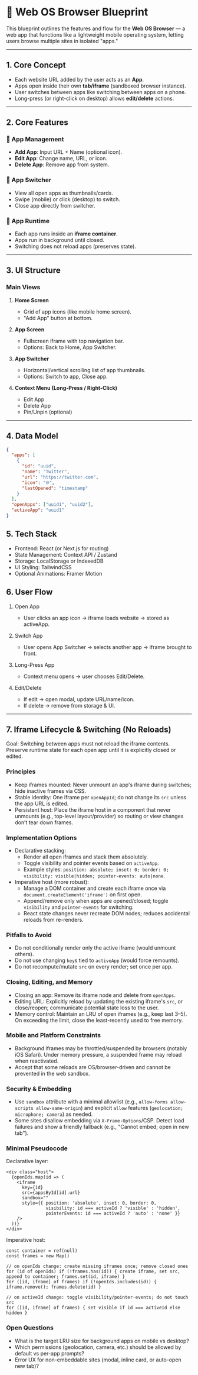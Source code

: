 # 📱 Web OS Browser Blueprint

This blueprint outlines the features and flow for the **Web OS Browser** — a web app that functions like a lightweight mobile operating system, letting users browse multiple sites in isolated "apps."

---

## 1. Core Concept

- Each website URL added by the user acts as an **App**.
- Apps open inside their own **tab/iframe** (sandboxed browser instance).
- User switches between apps like switching between apps on a phone.
- Long-press (or right-click on desktop) allows **edit/delete** actions.

---

## 2. Core Features

### 🔹 App Management
- **Add App**: Input URL + Name (optional icon).
- **Edit App**: Change name, URL, or icon.
- **Delete App**: Remove app from system.

### 🔹 App Switcher
- View all open apps as thumbnails/cards.
- Swipe (mobile) or click (desktop) to switch.
- Close app directly from switcher.

### 🔹 App Runtime
- Each app runs inside an **iframe container**.
- Apps run in background until closed.
- Switching does not reload apps (preserves state).

---

## 3. UI Structure

### Main Views
1. **Home Screen**
   - Grid of app icons (like mobile home screen).
   - "Add App" button at bottom.

2. **App Screen**
   - Fullscreen iframe with top navigation bar.
   - Options: Back to Home, App Switcher.

3. **App Switcher**
   - Horizontal/vertical scrolling list of app thumbnails.
   - Options: Switch to app, Close app.

4. **Context Menu (Long-Press / Right-Click)**
   - Edit App
   - Delete App
   - Pin/Unpin (optional)

---

## 4. Data Model

```json
{
  "apps": [
    {
      "id": "uuid",
      "name": "Twitter",
      "url": "https://twitter.com",
      "icon": "🌐",
      "lastOpened": "timestamp"
    }
  ],
  "openApps": ["uuid1", "uuid2"],
  "activeApp": "uuid1"
}
```


## 5. Tech Stack

- Frontend: React (or Next.js for routing)
- State Management: Context API / Zustand
- Storage: LocalStorage or IndexedDB
- UI Styling: TailwindCSS
- Optional Animations: Framer Motion

## 6. User Flow

1. Open App
    - User clicks an app icon → iframe loads website → stored as activeApp.

2. Switch App
    - User opens App Switcher → selects another app → iframe brought to front.

3. Long-Press App
    - Context menu opens → user chooses Edit/Delete.

4. Edit/Delete
    - If edit → open modal, update URL/name/icon.
    - If delete → remove from storage & UI.

---

## 7. Iframe Lifecycle & Switching (No Reloads)

Goal: Switching between apps must not reload the iframe contents. Preserve runtime state for each open app until it is explicitly closed or edited.

### Principles
- Keep iframes mounted: Never unmount an app's iframe during switches; hide inactive frames via CSS.
- Stable identity: One iframe per `openAppId`; do not change its `src` unless the app URL is edited.
- Persistent host: Place the iframe host in a component that never unmounts (e.g., top-level layout/provider) so routing or view changes don’t tear down frames.

### Implementation Options
- Declarative stacking:
  - Render all open iframes and stack them absolutely.
  - Toggle visibility and pointer events based on `activeApp`.
  - Example styles: `position: absolute; inset: 0; border: 0; visibility: visible|hidden; pointer-events: auto|none`.
- Imperative host (more robust):
  - Manage a DOM container and create each iframe once via `document.createElement('iframe')` on first open.
  - Append/remove only when apps are opened/closed; toggle `visibility` and `pointer-events` for switching.
  - React state changes never recreate DOM nodes; reduces accidental reloads from re-renders.

### Pitfalls to Avoid
- Do not conditionally render only the active iframe (would unmount others).
- Do not use changing `key`s tied to `activeApp` (would force remounts).
- Do not recompute/mutate `src` on every render; set once per app.

### Closing, Editing, and Memory
- Closing an app: Remove its iframe node and delete from `openApps`.
- Editing URL: Explicitly reload by updating the existing iframe's `src`, or close/reopen; communicate potential state loss to the user.
- Memory control: Maintain an LRU of open iframes (e.g., keep last 3–5). On exceeding the limit, close the least-recently used to free memory.

### Mobile and Platform Constraints
- Background iframes may be throttled/suspended by browsers (notably iOS Safari). Under memory pressure, a suspended frame may reload when reactivated.
- Accept that some reloads are OS/browser-driven and cannot be prevented in the web sandbox.

### Security & Embedding
- Use `sandbox` attribute with a minimal allowlist (e.g., `allow-forms allow-scripts allow-same-origin`) and explicit `allow` features (`geolocation; microphone; camera`) as needed.
- Some sites disallow embedding via `X-Frame-Options`/CSP. Detect load failures and show a friendly fallback (e.g., "Cannot embed; open in new tab").

### Minimal Pseudocode
Declarative layer:

```
<div class="host">
  {openIds.map(id => (
    <iframe
      key={id}
      src={appsById[id].url}
      sandbox=""
      style={{ position: 'absolute', inset: 0, border: 0,
               visibility: id === activeId ? 'visible' : 'hidden',
               pointerEvents: id === activeId ? 'auto' : 'none' }}
    />
  ))}
</div>
```

Imperative host:

```
const container = ref(null)
const frames = new Map()

// on openIds change: create missing iframes once; remove closed ones
for (id of openIds) if (!frames.has(id)) { create iframe, set src, append to container; frames.set(id, iframe) }
for ([id, iframe] of frames) if (!openIds.includes(id)) { iframe.remove(); frames.delete(id) }

// on activeId change: toggle visibility/pointer-events; do not touch src
for ([id, iframe] of frames) { set visible if id === activeId else hidden }
```

### Open Questions
- What is the target LRU size for background apps on mobile vs desktop?
- Which permissions (geolocation, camera, etc.) should be allowed by default vs per-app prompts?
- Error UX for non-embeddable sites (modal, inline card, or auto-open new tab)?
